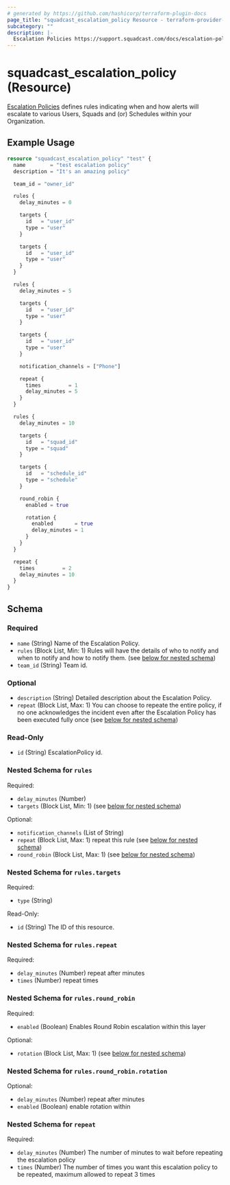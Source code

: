 ```yaml
---
# generated by https://github.com/hashicorp/terraform-plugin-docs
page_title: "squadcast_escalation_policy Resource - terraform-provider-squadcast"
subcategory: ""
description: |-
  Escalation Policies https://support.squadcast.com/docs/escalation-policies defines rules indicating when and how alerts will escalate to various Users, Squads and (or) Schedules within your Organization.
---
```


# squadcast_escalation_policy (Resource)

[Escalation Policies](https://support.squadcast.com/docs/escalation-policies) defines rules indicating when and how alerts will escalate to various Users, Squads and (or) Schedules within your Organization.

## Example Usage

```terraform
resource "squadcast_escalation_policy" "test" {
  name        = "test escalation policy"
  description = "It's an amazing policy"

  team_id = "owner_id"

  rules {
    delay_minutes = 0

    targets {
      id   = "user_id"
      type = "user"
    }

    targets {
      id   = "user_id"
      type = "user"
    }
  }

  rules {
    delay_minutes = 5

    targets {
      id   = "user_id"
      type = "user"
    }

    targets {
      id   = "user_id"
      type = "user"
    }

    notification_channels = ["Phone"]

    repeat {
      times         = 1
      delay_minutes = 5
    }
  }

  rules {
    delay_minutes = 10

    targets {
      id   = "squad_id"
      type = "squad"
    }

    targets {
      id   = "schedule_id"
      type = "schedule"
    }

    round_robin {
      enabled = true

      rotation {
        enabled       = true
        delay_minutes = 1
      }
    }
  }

  repeat {
    times         = 2
    delay_minutes = 10
  }
}
```

<!-- schema generated by tfplugindocs -->
## Schema

### Required

- `name` (String) Name of the Escalation Policy.
- `rules` (Block List, Min: 1) Rules will have the details of who to notify and when to notify and how to notify them. (see [below for nested schema](#nestedblock--rules))
- `team_id` (String) Team id.

### Optional

- `description` (String) Detailed description about the Escalation Policy.
- `repeat` (Block List, Max: 1) You can choose to repeate the entire policy, if no one acknowledges the incident even after the Escalation Policy has been executed fully once (see [below for nested schema](#nestedblock--repeat))

### Read-Only

- `id` (String) EscalationPolicy id.

<a id="nestedblock--rules"></a>
### Nested Schema for `rules`

Required:

- `delay_minutes` (Number)
- `targets` (Block List, Min: 1) (see [below for nested schema](#nestedblock--rules--targets))

Optional:

- `notification_channels` (List of String)
- `repeat` (Block List, Max: 1) repeat this rule (see [below for nested schema](#nestedblock--rules--repeat))
- `round_robin` (Block List, Max: 1) (see [below for nested schema](#nestedblock--rules--round_robin))

<a id="nestedblock--rules--targets"></a>
### Nested Schema for `rules.targets`

Required:

- `type` (String)

Read-Only:

- `id` (String) The ID of this resource.


<a id="nestedblock--rules--repeat"></a>
### Nested Schema for `rules.repeat`

Required:

- `delay_minutes` (Number) repeat after minutes
- `times` (Number) repeat times


<a id="nestedblock--rules--round_robin"></a>
### Nested Schema for `rules.round_robin`

Required:

- `enabled` (Boolean) Enables Round Robin escalation within this layer

Optional:

- `rotation` (Block List, Max: 1) (see [below for nested schema](#nestedblock--rules--round_robin--rotation))

<a id="nestedblock--rules--round_robin--rotation"></a>
### Nested Schema for `rules.round_robin.rotation`

Optional:

- `delay_minutes` (Number) repeat after minutes
- `enabled` (Boolean) enable rotation within




<a id="nestedblock--repeat"></a>
### Nested Schema for `repeat`

Required:

- `delay_minutes` (Number) The number of minutes to wait before repeating the escalation policy
- `times` (Number) The number of times you want this escalation policy to be repeated, maximum allowed to repeat 3 times



